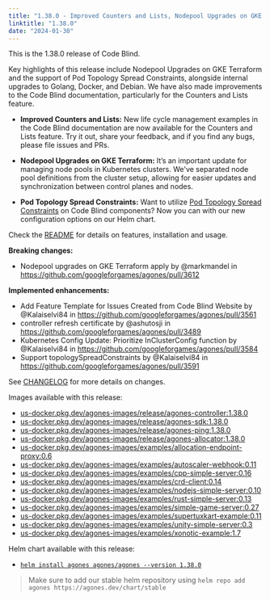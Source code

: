 ```yaml
---
title: "1.38.0 - Improved Counters and Lists, Nodepool Upgrades on GKE Terraform, and Pod support for Topology Spread Constraints"
linktitle: "1.38.0"
date: "2024-01-30"
---
```



This is the 1.38.0 release of Code Blind.

Key highlights of this release include Nodepool Upgrades on GKE Terraform and the support of Pod Topology Spread Constraints, alongside internal upgrades to Golang, Docker, and Debian. We have also made improvements to the Code Blind documentation, particularly for the Counters and Lists feature.

- **Improved Counters and Lists:** New life cycle management examples in the Code Blind documentation are now available for the Counters and Lists feature. Try it out, share your feedback, and if you find any bugs, please file issues and PRs.

- **Nodepool Upgrades on GKE Terraform:** It’s an important update for managing node pools in Kubernetes clusters. We've separated node pool definitions from the cluster setup, allowing for easier updates and synchronization between control planes and nodes.

- **Pod Topology Spread Constraints:** Want to utilize [Pod Topology Spread Constraints](https://kubernetes.io/docs/concepts/scheduling-eviction/topology-spread-constraints/) on Code Blind components? Now you can with our new configuration options on our Helm chart.


Check the <a href="https://github.com/googleforgames/agones/tree/release-1.38.0" data-proofer-ignore>README</a> for details on features, installation and usage.

**Breaking changes:**
- Nodepool upgrades on GKE Terraform apply by @markmandel in https://github.com/googleforgames/agones/pull/3612

**Implemented enhancements:**
- Add Feature Template for Issues Created from Code Blind Website by @Kalaiselvi84 in https://github.com/googleforgames/agones/pull/3561
- controller refresh certificate by @ashutosji in https://github.com/googleforgames/agones/pull/3489
- Kubernetes Config Update: Prioritize InClusterConfig function by @Kalaiselvi84 in https://github.com/googleforgames/agones/pull/3584
- Support topologySpreadConstraints by @Kalaiselvi84 in https://github.com/googleforgames/agones/pull/3591

See <a href="https://github.com/googleforgames/agones/blob/release-1.38.0/CHANGELOG.md" data-proofer-ignore>CHANGELOG</a> for more details on changes.

Images available with this release:

- [us-docker.pkg.dev/agones-images/release/agones-controller:1.38.0](https://us-docker.pkg.dev/agones-images/release/agones-controller:1.38.0)
- [us-docker.pkg.dev/agones-images/release/agones-sdk:1.38.0](https://us-docker.pkg.dev/agones-images/release/agones-sdk:1.38.0)
- [us-docker.pkg.dev/agones-images/release/agones-ping:1.38.0](https://us-docker.pkg.dev/agones-images/release/agones-ping:1.38.0)
- [us-docker.pkg.dev/agones-images/release/agones-allocator:1.38.0](https://us-docker.pkg.dev/agones-images/release/agones-allocator:1.38.0)
- [us-docker.pkg.dev/agones-images/examples/allocation-endpoint-proxy:0.6](https://us-docker.pkg.dev/agones-images/examples/allocation-endpoint-proxy:0.6)
- [us-docker.pkg.dev/agones-images/examples/autoscaler-webhook:0.11](https://us-docker.pkg.dev/agones-images/examples/autoscaler-webhook:0.11)
- [us-docker.pkg.dev/agones-images/examples/cpp-simple-server:0.16](https://us-docker.pkg.dev/agones-images/examples/cpp-simple-server:0.16)
- [us-docker.pkg.dev/agones-images/examples/crd-client:0.14](https://us-docker.pkg.dev/agones-images/examples/crd-client:0.14)
- [us-docker.pkg.dev/agones-images/examples/nodejs-simple-server:0.10](https://us-docker.pkg.dev/agones-images/examples/nodejs-simple-server:0.10)
- [us-docker.pkg.dev/agones-images/examples/rust-simple-server:0.13](https://us-docker.pkg.dev/agones-images/examples/rust-simple-server:0.13)
- [us-docker.pkg.dev/agones-images/examples/simple-game-server:0.27](https://us-docker.pkg.dev/agones-images/examples/simple-game-server:0.27)
- [us-docker.pkg.dev/agones-images/examples/supertuxkart-example:0.11](https://us-docker.pkg.dev/agones-images/examples/supertuxkart-example:0.11)
- [us-docker.pkg.dev/agones-images/examples/unity-simple-server:0.3](https://us-docker.pkg.dev/agones-images/examples/unity-simple-server:0.3)
- [us-docker.pkg.dev/agones-images/examples/xonotic-example:1.7](https://us-docker.pkg.dev/agones-images/examples/xonotic-example:1.7)

Helm chart available with this release:

- <a href="https://agones.dev/chart/stable/agones-1.38.0.tgz" data-proofer-ignore>
  <code>helm install agones agones/agones --version 1.38.0</code></a>

> Make sure to add our stable helm repository using `helm repo add agones https://agones.dev/chart/stable`